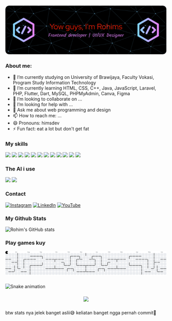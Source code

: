 <!-- ## Hello everyone 👋
##### I'm Abdur Rohim 🙏😁 -->

![Header](./img/github-header-image.png)

<!-- **RohimS7/RohimS7** is a ✨ _special_ ✨ repository because its `README.md` (this file) appears on your GitHub profile. -->

### About me:

- 🔭 I’m currently studying on University of Brawijaya, Faculty Vokasi, Program Study Information Technology
- 🌱 I’m currently learning HTML, CSS, C++, Java, JavaScript, Laravel, PHP, Flutter, Dart, MySQL, PHPMyAdmin, Canva, Figma
- 👯 I’m looking to collaborate on ...
- 🤔 I’m looking for help with ...
- 💬 Ask me about web programming and design
- 📫 How to reach me: ...
- 😄 Pronouns: himsdev
- ⚡ Fun fact: eat a lot but don't get fat

### My skills

<img src="https://img.shields.io/badge/HTML5-E34F26?style=for-the-badge&logo=html5&logoColor=white" /> <img src="https://img.shields.io/badge/CSS3-1572B6?style=for-the-badge&logo=css3&logoColor=white" /> <img src="https://img.shields.io/badge/C%2B%2B-00599C?style=for-the-badge&logo=c%2B%2B&logoColor=white" /> <img src="https://img.shields.io/badge/JavaScript-323330?style=for-the-badge&logo=javascript&logoColor=F7DF1E" /> <img src="https://img.shields.io/badge/Laravel-FF2D20?style=for-the-badge&logo=laravel&logoColor=white" /> <img src="https://img.shields.io/badge/PHP-777BB4?style=for-the-badge&logo=php&logoColor=white" /> <img src="https://img.shields.io/badge/Flutter-02569B?style=for-the-badge&logo=flutter&logoColor=white" /> <img src="https://img.shields.io/badge/Dart-0175C2?style=for-the-badge&logo=dart&logoColor=white" /> <img src="https://img.shields.io/badge/MySQL-005C84?style=for-the-badge&logo=mysql&logoColor=white" /> <img src="https://img.shields.io/badge/phpmyadmin-6C78AF?style=for-the-badge&logo=phpmyadmin&logoColor=white" /> <img src="https://img.shields.io/badge/Canva-%2300C4CC.svg?&style=for-the-badge&logo=Canva&logoColor=white" /> <img src="https://img.shields.io/badge/Figma-F24E1E?style=for-the-badge&logo=figma&logoColor=white" />

### The AI i use

<img src="https://img.shields.io/badge/ChatGPT-74aa9c?style=for-the-badge&logo=openai&logoColor=white" /> <img src="https://img.shields.io/badge/Google%20Gemini-8E75B2?style=for-the-badge&logo=googlegemini&logoColor=white" />

### Contact

[![Instagram](https://img.shields.io/badge/Instagram-%23E4405F.svg?logo=Instagram&logoColor=white)](https://instagram.com/rohimsyhsj) [![LinkedIn](https://img.shields.io/badge/LinkedIn-%230077B5.svg?logo=linkedin&logoColor=white)](https://www.linkedin.com/in/abdur-rohim-syah-sjadja%E2%80%99ah-bb148a289/) [![YouTube](https://img.shields.io/badge/YouTube-%23FF0000.svg?logo=YouTube&logoColor=white)](https://youtube.com/@a.rohimsyahs)

### My Github Stats

![Rohim's GitHub stats](https://github-readme-stats.vercel.app/api?username=rohims7&show_icons=true&theme=aura)

<!-- ##### 💫 About Me:
🔭 I’m currently studying on University of Brawijaya, Faculty Vokasi, Program Study Information Technology<br>🌱 I’m currently learning HTML, CSS, C++, Java, JavaScript, Laravel, PHP, Flutter, Dart, MySQL, PHPMyAdmin, Canva, Figma<br>👯 I’m looking to collaborate on ...<br>🤔 I’m looking for help with ...<br>💬 Ask me about web programming and design<br>📫 How to reach me: ...<br>😄 Pronouns: himsdev<br>⚡ Fun fact: eat a lot but don't get fat


##### 🌐 Socials:
[![Instagram](https://img.shields.io/badge/Instagram-%23E4405F.svg?logo=Instagram&logoColor=white)](https://instagram.com/rohimsyhsj) [![LinkedIn](https://img.shields.io/badge/LinkedIn-%230077B5.svg?logo=linkedin&logoColor=white)](https://www.linkedin.com/in/abdur-rohim-syah-sjadja%E2%80%99ah-bb148a289/) [![YouTube](https://img.shields.io/badge/YouTube-%23FF0000.svg?logo=YouTube&logoColor=white)](https://youtube.com/@a.rohimsyahs)

##### 💻 Tech Stack:
![C++](https://img.shields.io/badge/c++-%2300599C.svg?style=for-the-badge&logo=c%2B%2B&logoColor=white) ![Dart](https://img.shields.io/badge/dart-%230175C2.svg?style=for-the-badge&logo=dart&logoColor=white) ![JavaScript](https://img.shields.io/badge/javascript-%23323330.svg?style=for-the-badge&logo=javascript&logoColor=%23F7DF1E) ![HTML5](https://img.shields.io/badge/html5-%23E34F26.svg?style=for-the-badge&logo=html5&logoColor=white) ![Java](https://img.shields.io/badge/java-%23ED8B00.svg?style=for-the-badge&logo=openjdk&logoColor=white) ![Python](https://img.shields.io/badge/python-3670A0?style=for-the-badge&logo=python&logoColor=ffdd54) ![CSS3](https://img.shields.io/badge/css3-%231572B6.svg?style=for-the-badge&logo=css3&logoColor=white) ![Vercel](https://img.shields.io/badge/vercel-%23000000.svg?style=for-the-badge&logo=vercel&logoColor=white) ![Netlify](https://img.shields.io/badge/netlify-%23000000.svg?style=for-the-badge&logo=netlify&logoColor=#00C7B7) ![Flutter](https://img.shields.io/badge/Flutter-%2302569B.svg?style=for-the-badge&logo=Flutter&logoColor=white) ![Laravel](https://img.shields.io/badge/laravel-%23FF2D20.svg?style=for-the-badge&logo=laravel&logoColor=white) ![Apache](https://img.shields.io/badge/apache-%23D42029.svg?style=for-the-badge&logo=apache&logoColor=white) ![Nginx](https://img.shields.io/badge/nginx-%23009639.svg?style=for-the-badge&logo=nginx&logoColor=white) ![MySQL](https://img.shields.io/badge/mysql-4479A1.svg?style=for-the-badge&logo=mysql&logoColor=white) ![Figma](https://img.shields.io/badge/figma-%23F24E1E.svg?style=for-the-badge&logo=figma&logoColor=white) ![Canva](https://img.shields.io/badge/Canva-%2300C4CC.svg?style=for-the-badge&logo=Canva&logoColor=white) ![TensorFlow](https://img.shields.io/badge/TensorFlow-%23FF6F00.svg?style=for-the-badge&logo=TensorFlow&logoColor=white) ![GitHub](https://img.shields.io/badge/github-%23121011.svg?style=for-the-badge&logo=github&logoColor=white) ![Cisco](https://img.shields.io/badge/cisco-%23049fd9.svg?style=for-the-badge&logo=cisco&logoColor=black) ![Postman](https://img.shields.io/badge/Postman-FF6C37?style=for-the-badge&logo=postman&logoColor=white) ![PlatformIO](https://img.shields.io/badge/PlatformIO-%23222.svg?style=for-the-badge&logo=platformio&logoColor=%23f5822a)
##### 📊 GitHub Stats:
![](https://github-readme-stats.vercel.app/api?username=RohimS7&theme=aura&hide_border=false&include_all_commits=false&count_private=false)<br/>
![](https://nirzak-streak-stats.vercel.app/?user=RohimS7&theme=aura&hide_border=false)<br/>
![](https://github-readme-stats.vercel.app/api/top-langs/?username=RohimS7&theme=aura&hide_border=false&include_all_commits=false&count_private=false&layout=compact)

##### 🏆 GitHub Trophies
![](https://github-profile-trophy.vercel.app/?username=RohimS7&theme=radical&no-frame=false&no-bg=true&margin-w=4)

##### 🔝 Top Contributed Repo
![](https://github-contributor-stats.vercel.app/api?username=RohimS7&limit=5&theme=aura&combine_all_yearly_contributions=true)

---
[![](https://visitcount.itsvg.in/api?id=RohimS7&icon=8&color=0)](https://visitcount.itsvg.in) -->

<!-- Proudly created with GPRM ( https://gprm.itsvg.in ) -->

### Play games kuy
<picture>
  <source media="(prefers-color-scheme: dark)" srcset="https://raw.githubusercontent.com/RohimS7/RohimS7/output/pacman-contribution-graph-dark.svg">
  <source media="(prefers-color-scheme: light)" srcset="https://raw.githubusercontent.com/RohimS7/RohimS7/output/pacman-contribution-graph.svg">
  <img alt="pacman contribution graph" src="https://raw.githubusercontent.com/RohimS7/RohimS7/output/pacman-contribution-graph.svg">
</picture>

###

<img src="https://raw.githubusercontent.com/RohimS7/RohimS7/output/snake.svg" alt="Snake animation" />

###

<div align="center">
  <img height="200" src="https://i.pinimg.com/originals/0d/b6/b7/0db6b741356175283bb6196d897a7c83.gif"  />
</div>

###

btw stats nya jelek banget aslii😅
keliatan banget ngga pernah commit🤡
